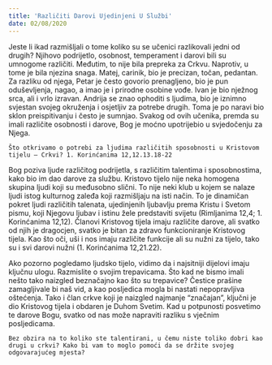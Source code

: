 ```yaml
---
title: 'Različiti Darovi Ujedinjeni U Službi'
date: 02/08/2020
---
```


Jeste li ikad razmišljali o tome koliko su se učenici razlikovali jedni od drugih? Njihovo podrijetlo, osobnost, temperament i darovi bili su umnogome različiti. Međutim, to nije bila prepreka za Crkvu. Naprotiv, u tome je bila njezina snaga. Matej, carinik, bio je precizan, točan, pedantan. Za razliku od njega, Petar je često govorio prenagljeno, bio je pun oduševljenja, nagao, a imao je i prirodne osobine vođe. Ivan je bio nježnog srca, ali i vrlo izravan. Andrija se znao ophoditi s ljudima, bio je iznimno svjestan svojeg okruženja i osjetljiv za potrebe drugih. Toma je po naravi bio sklon preispitivanju i često je sumnjao. Svakog od ovih učenika, premda su imali različite osobnosti i darove, Bog je moćno upotrijebio u svjedočenju za Njega.

`Što otkrivamo o potrebi za ljudima različitih sposobnosti u Kristovom tijelu — Crkvi? 1. Korinćanima 12,12.13.18-22`

Bog poziva ljude različitog podrijetla, s različitim talentima i sposobnostima, kako bio im dao darove za službu. Kristovo tijelo nije neka homogena skupina ljudi koji su međusobno slični. To nije neki klub u kojem se nalaze ljudi istog kulturnog zaleđa koji razmišljaju na isti način. To je dinamičan pokret ljudi različitih talenata, ujedinjenih ljubavlju prema Kristu i Svetom pismu, koji Njegovu ljubav i istinu žele predstaviti svijetu (Rimljanima 12,4; 1. Korinćanima 12,12). Članovi Kristovog tijela imaju različite darove, ali svatko od njih je dragocjen, svatko je bitan za zdravo funkcioniranje Kristovog tijela. Kao što oči, uši i nos imaju različite funkcije ali su nužni za tijelo, tako su i svi darovi nužni (1. Korinćanima 12,21.22).

Ako pozorno pogledamo ljudsko tijelo, vidimo da i najsitniji dijelovi imaju ključnu ulogu. Razmislite o svojim trepavicama. Što kad ne bismo imali nešto tako naizgled beznačajno kao što su trepavice? Čestice prašine zamagljivale bi naš vid, a kao posljedica mogla bi nastati nepopravljiva oštećenja. Tako i član crkve koji je naizgled najmanje “značajan”, ključni je dio Kristovog tijela i obdaren je Duhom Svetim. Kad u potpunosti posvetimo te darove Bogu, svatko od nas može napraviti razliku s vječnim posljedicama.

`Bez obzira na to koliko ste talentirani, u čemu niste toliko dobri kao drugi u crkvi? Kako bi vam to moglo pomoći da se držite svojeg odgovarajućeg mjesta?`